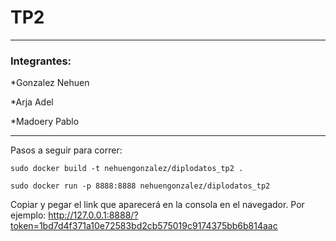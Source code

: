 # TP2
---

### Integrantes:

*Gonzalez Nehuen 

*Arja Adel

*Madoery Pablo

---

Pasos a seguir para correr:

```
sudo docker build -t nehuengonzalez/diplodatos_tp2 .
```
```
sudo docker run -p 8888:8888 nehuengonzalez/diplodatos_tp2 
```

Copiar y pegar el link que aparecerá en la consola en el navegador.
Por ejemplo: http://127.0.0.1:8888/?token=1bd7d4f371a10e72583bd2cb575019c9174375bb6b814aac
